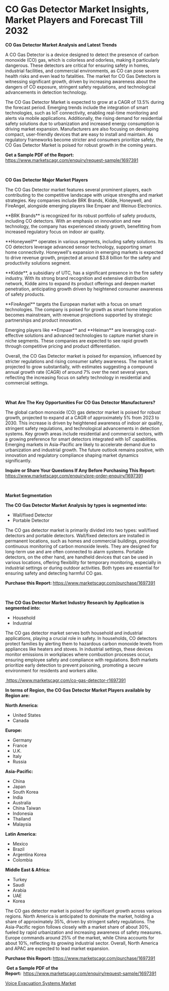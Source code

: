 <p><h1>CO Gas Detector Market Insights, Market Players and Forecast Till 2032</h1></p><p><strong>CO Gas Detector Market Analysis and Latest Trends</strong></p>
<p><p>A CO Gas Detector is a device designed to detect the presence of carbon monoxide (CO) gas, which is colorless and odorless, making it particularly dangerous. These detectors are critical for ensuring safety in homes, industrial facilities, and commercial environments, as CO can pose severe health risks and even lead to fatalities. The market for CO Gas Detectors is witnessing significant growth, driven by increasing awareness about the dangers of CO exposure, stringent safety regulations, and technological advancements in detection technology. </p><p>The CO Gas Detector Market is expected to grow at a CAGR of 13.5% during the forecast period. Emerging trends include the integration of smart technologies, such as IoT connectivity, enabling real-time monitoring and alerts via mobile applications. Additionally, the rising demand for residential safety solutions due to urbanization and increased energy consumption is driving market expansion. Manufacturers are also focusing on developing compact, user-friendly devices that are easy to install and maintain. As regulatory frameworks become stricter and consumers prioritize safety, the CO Gas Detector Market is poised for robust growth in the coming years.</p></p>
<p><strong>Get a Sample PDF of the Report:&nbsp;</strong> <a href="https://www.marketscagr.com/enquiry/request-sample/1697391?utm_campaign=1868&utm_medium=2&utm_source=Github&utm_content=ia&utm_term=17022025&utm_id=co-gas-detector">https://www.marketscagr.com/enquiry/request-sample/1697391</a></p>
<p>&nbsp;</p>
<p><strong>CO Gas Detector Major Market Players</strong></p>
<p><p>The CO Gas Detector market features several prominent players, each contributing to the competitive landscape with unique strengths and market strategies. Key companies include BRK Brands, Kidde, Honeywell, and FireAngel, alongside emerging players like Empaer and Weinuo Electronics.</p><p>**BRK Brands** is recognized for its robust portfolio of safety products, including CO detectors. With an emphasis on innovation and new technology, the company has experienced steady growth, benefitting from increased regulatory focus on indoor air quality. </p><p>**Honeywell** operates in various segments, including safety solutions. Its CO detectors leverage advanced sensor technology, supporting smart home connectivity. Honeywell's expansion in emerging markets is expected to drive revenue growth, projected at around $3.8 billion for the safety and productivity solutions segment.</p><p>**Kidde**, a subsidiary of UTC, has a significant presence in the fire safety industry. With its strong brand recognition and extensive distribution network, Kidde aims to expand its product offerings and deepen market penetration, anticipating growth driven by heightened consumer awareness of safety products.</p><p>**FireAngel** targets the European market with a focus on smart technologies. The company is poised for growth as smart home integration becomes mainstream, with revenue projections supported by strategic partnerships and product innovation.</p><p>Emerging players like **Empaer** and **Heiman** are leveraging cost-effective solutions and advanced technologies to capture market share in niche segments. These companies are expected to see rapid growth through competitive pricing and product differentiation.</p><p>Overall, the CO Gas Detector market is poised for expansion, influenced by stricter regulations and rising consumer safety awareness. The market is projected to grow substantially, with estimates suggesting a compound annual growth rate (CAGR) of around 7% over the next several years, reflecting the increasing focus on safety technology in residential and commercial settings.</p></p>
<p>&nbsp;</p>
<p><strong>What Are The Key Opportunities For CO Gas Detector Manufacturers?</strong></p>
<p><p>The global carbon monoxide (CO) gas detector market is poised for robust growth, projected to expand at a CAGR of approximately 5% from 2023 to 2030. This increase is driven by heightened awareness of indoor air quality, stringent safety regulations, and technological advancements in detection systems. Key growth areas include residential and commercial sectors, with a growing preference for smart detectors integrated with IoT capabilities. Emerging markets in Asia-Pacific are likely to accelerate demand due to urbanization and industrial growth. The future outlook remains positive, with innovation and regulatory compliance shaping market dynamics significantly.</p></p>
<p><strong>Inquire or Share Your Questions If Any Before Purchasing This Report:</strong> <a href="https://www.marketscagr.com/enquiry/pre-order-enquiry/1697391?utm_campaign=1868&utm_medium=2&utm_source=Github&utm_content=ia&utm_term=17022025&utm_id=co-gas-detector">https://www.marketscagr.com/enquiry/pre-order-enquiry/1697391</a></p>
<p>&nbsp;</p>
<p><strong>Market Segmentation</strong></p>
<p><strong>The CO Gas Detector Market Analysis by types is segmented into:</strong></p>
<p><ul><li>Wall/fixed Detector</li><li>Portable Detector</li></ul></p>
<p><p>The CO gas detector market is primarily divided into two types: wall/fixed detectors and portable detectors. Wall/fixed detectors are installed in permanent locations, such as homes and commercial buildings, providing continuous monitoring of carbon monoxide levels. They are designed for long-term use and are often connected to alarm systems. Portable detectors, on the other hand, are handheld devices that can be used in various locations, offering flexibility for temporary monitoring, especially in industrial settings or during outdoor activities. Both types are essential for ensuring safety and detecting harmful CO gas.</p></p>
<p><strong>Purchase this Report:&nbsp;</strong><a href="https://www.marketscagr.com/purchase/1697391?utm_campaign=1868&utm_medium=2&utm_source=Github&utm_content=ia&utm_term=17022025&utm_id=co-gas-detector">https://www.marketscagr.com/purchase/1697391</a></p>
<p>&nbsp;</p>
<p><strong>The CO Gas Detector Market Industry Research by Application is segmented into:</strong></p>
<p><ul><li>Household</li><li>Industrial</li></ul></p>
<p><p>The CO gas detector market serves both household and industrial applications, playing a crucial role in safety. In households, CO detectors protect families by alerting them to hazardous carbon monoxide levels from appliances like heaters and stoves. In industrial settings, these devices monitor emissions in workplaces where combustion processes occur, ensuring employee safety and compliance with regulations. Both markets prioritize early detection to prevent poisoning, promoting a secure environment for residents and workers alike.</p></p>
<p><a href="https://www.marketscagr.com/co-gas-detector-r1697391?utm_campaign=1868&utm_medium=2&utm_source=Github&utm_content=ia&utm_term=17022025&utm_id=co-gas-detector">&nbsp;https://www.marketscagr.com/co-gas-detector-r1697391</a></p>
<p><strong>In terms of Region, the CO Gas Detector Market Players available by Region are:</strong></p>
<p>
    <p> <strong> North America: </strong>
        <ul>
            <li>United States</li>
            <li>Canada</li>
        </ul>
        </p> 
    <p> <strong> Europe: </strong>
        <ul>
            <li>Germany</li>
            <li>France</li>
            <li>U.K.</li>
            <li>Italy</li>
            <li>Russia</li>
        </ul>
        </p> 
    <p> <strong> Asia-Pacific: </strong>
        <ul>
            <li>China</li>
            <li>Japan</li>
            <li>South Korea</li>
            <li>India</li>
            <li>Australia</li>
            <li>China Taiwan</li>
            <li>Indonesia</li>
            <li>Thailand</li>
            <li>Malaysia</li>
        </ul>
        </p> 
    <p> <strong> Latin America: </strong>
        <ul>
            <li>Mexico</li>
            <li>Brazil</li>
            <li>Argentina Korea</li>
            <li>Colombia</li>
        </ul>
        </p> 
    <p> <strong> Middle East & Africa: </strong>
        <ul>
            <li>Turkey</li>
            <li>Saudi</li>
            <li>Arabia</li>
            <li>UAE</li>
            <li>Korea</li>
        </ul>
    </p>
    </p>
<p><p>The CO gas detector market is poised for significant growth across various regions. North America is anticipated to dominate the market, holding a share of approximately 35%, driven by stringent safety regulations. The Asia-Pacific region follows closely with a market share of about 30%, fueled by rapid urbanization and increasing awareness of safety measures. Europe commands around 25% of the market, while China accounts for about 10%, reflecting its growing industrial sector. Overall, North America and APAC are expected to lead market expansion.</p></p>
<p><strong>Purchase this Report: </strong><a href="https://www.marketscagr.com/purchase/1697391?utm_campaign=1868&utm_medium=2&utm_source=Github&utm_content=ia&utm_term=17022025&utm_id=co-gas-detector">https://www.marketscagr.com/purchase/1697391</a></p>
<p>&nbsp;<strong>Get a Sample PDF of the Report:&nbsp;&nbsp;</strong><a href="https://www.marketscagr.com/enquiry/request-sample/1697391?utm_campaign=1868&utm_medium=2&utm_source=Github&utm_content=ia&utm_term=17022025&utm_id=co-gas-detector">https://www.marketscagr.com/enquiry/request-sample/1697391</a></p>
<p><strong></strong></p>
<p><p><a href="https://github.com/Krish2023na/Market-Research-Report-List-7/blob/main/voice-evacuation-systems-market.md?utm_campaign=1868&utm_medium=2&utm_source=Github&utm_content=ia&utm_term=17022025&utm_id=co-gas-detector">Voice Evacuation Systems Market</a></p></p>